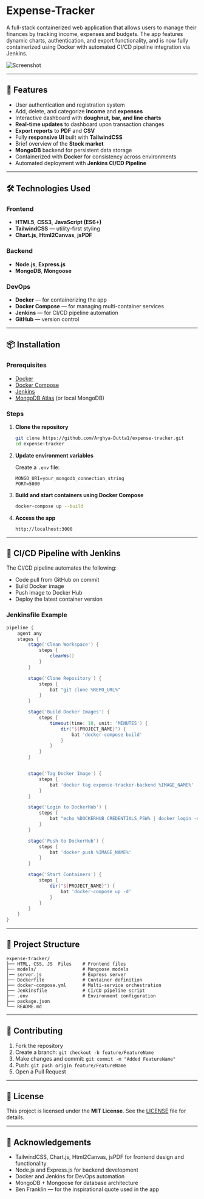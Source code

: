 # Expense-Tracker

A full-stack containerized web application that allows users to manage their finances by tracking income, expenses and budgets. The app features dynamic charts, authentication, and export functionality, and is now fully containerized using Docker with automated CI/CD pipeline integration via Jenkins.

![Screenshot](https://github.com/user-attachments/assets/bdb80009-582b-40fc-9127-2a5ef335f348)

---

## 🚀 Features

- User authentication and registration system
- Add, delete, and categorize **income** and **expenses**
- Interactive dashboard with **doughnut, bar, and line charts**
- **Real-time updates** to dashboard upon transaction changes
- **Export reports** to **PDF** and **CSV**
- Fully **responsive UI** built with **TailwindCSS**
- Brief overview of the **Stock market**
- **MongoDB** backend for persistent data storage
- Containerized with **Docker** for consistency across environments
- Automated deployment with **Jenkins CI/CD Pipeline**

---

## 🛠 Technologies Used

### Frontend
- **HTML5**, **CSS3**, **JavaScript (ES6+)**
- **TailwindCSS** — utility-first styling
- **Chart.js**, **Html2Canvas**, **jsPDF**

### Backend
- **Node.js**, **Express.js**
- **MongoDB**, **Mongoose**

### DevOps
- **Docker** — for containerizing the app
- **Docker Compose** — for managing multi-container services
- **Jenkins** — for CI/CD pipeline automation
- **GitHub** — version control

---

## 📦 Installation

### Prerequisites

- [Docker](https://www.docker.com/)
- [Docker Compose](https://docs.docker.com/compose/)
- [Jenkins](https://www.jenkins.io/)
- [MongoDB Atlas](https://www.mongodb.com/cloud/atlas) (or local MongoDB)

### Steps

1. **Clone the repository**
   ```bash
   git clone https://github.com/Arghya-Dutta1/expense-tracker.git
   cd expense-tracker
   ```

2. **Update environment variables**

   Create a `.env` file:
   ```
   MONGO_URI=your_mongodb_connection_string
   PORT=5000
   ```

3. **Build and start containers using Docker Compose**
   ```bash
   docker-compose up --build
   ```

4. **Access the app**
   ```
   http://localhost:3000
   ```

---

## 🧪 CI/CD Pipeline with Jenkins

The CI/CD pipeline automates the following:

- Code pull from GitHub on commit
- Build Docker image
- Push image to Docker Hub
- Deploy the latest container version

### Jenkinsfile Example

```groovy
pipeline {
    agent any
    stages {
        stage('Clean Workspace') {
            steps {
                cleanWs()
            }
        }

        stage('Clone Repository') {
            steps {
                bat "git clone %REPO_URL%"
            }
        }

        stage('Build Docker Images') {
            steps {
                timeout(time: 10, unit: 'MINUTES') {
                    dir("${PROJECT_NAME}") {
                        bat 'docker-compose build'
                    }
                }
            }
        }


        stage('Tag Docker Image') {
            steps {
                bat 'docker tag expense-tracker-backend %IMAGE_NAME%'
            }
        }

        stage('Login to DockerHub') {
            steps {
                bat "echo %DOCKERHUB_CREDENTIALS_PSW% | docker login -u %DOCKERHUB_CREDENTIALS_USR% --password-stdin"
            }
        }

        stage('Push to DockerHub') {
            steps {
                bat 'docker push %IMAGE_NAME%'
            }
        }

        stage('Start Containers') {
            steps {
                dir("${PROJECT_NAME}") {
                    bat 'docker-compose up -d'
                }
            }
        }
    }
}
```

---

## 📂 Project Structure

```
expense-tracker/
├── HTML, CSS, JS  Files    # Frontend files
├── models/                 # Mongoose models
│── server.js               # Express server
├── Dockerfile              # Container definition
├── docker-compose.yml      # Multi-service orchestration
├── Jenkinsfile             # CI/CD pipeline script
├── .env                    # Environment configuration
├── package.json
└── README.md
```

---

## 🙌 Contributing

1. Fork the repository
2. Create a branch: `git checkout -b feature/FeatureName`
3. Make changes and commit: `git commit -m "Added FeatureName"`
4. Push: `git push origin feature/FeatureName`
5. Open a Pull Request

---

## 📄 License

This project is licensed under the **MIT License**.
See the [LICENSE](LICENSE) file for details.

---

## 🙏 Acknowledgements

- TailwindCSS, Chart.js, Html2Canvas, jsPDF for frontend design and functionality
- Node.js and Express.js for backend development
- Docker and Jenkins for DevOps automation
- MongoDB + Mongoose for database architecture
- Ben Franklin — for the inspirational quote used in the app
